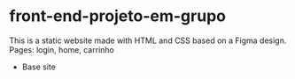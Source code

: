 # front-end-projeto-em-grupo
This is a static website made with HTML and CSS based on a Figma design.
Pages: login, home, carrinho
- Base site